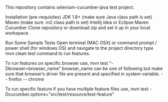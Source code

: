 This repository contains selenium-cucumber-java test project.

Installation (pre-requisites)
JDK 1.8+ (make sure Java class path is set)
Maven (make sure .m2 class path is set)
Intellij idea or Eclipse
Maven
Cucumber
Clone repository or download zip and set it up in your local workspace.

Run Some Sample Tests
Open terminal (MAC OSX) or command prompt / power shell (for windows OS) and navigate to the project directory type mvn clean test command to run features.

To run features on specific browser use, mvn test "-Dbrowser=browser_name" browser_name can be one of following but make sure that browser’s driver file are present and specified in system variable. -- firefox -- chrome 

To run specific feature if you have multiple feature files use, mvn test -Dcucumber.options="src/test/resource/test-feature"
